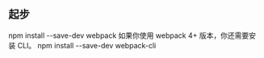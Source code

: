 ## 起步
npm install --save-dev webpack
如果你使用 webpack 4+ 版本，你还需要安装 CLI。
npm install --save-dev webpack-cli